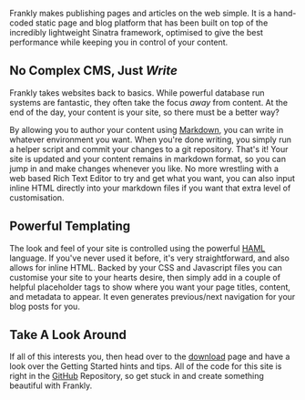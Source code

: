 Frankly makes publishing pages and articles on the web simple. It is a hand-coded static page and blog platform that has been built on top of the incredibly lightweight Sinatra framework, optimised to give the best performance while keeping you in control of your content.

## No Complex CMS, Just _Write_

Frankly takes websites back to basics. While powerful database run systems are fantastic, they often take the focus _away_ from content. At the end of the day, your content is your site, so there must be a better way? 

By allowing you to author your content using [Markdown](http://daringfireball.net/markdown), you can write in whatever environment you want. When you're done writing, you simply run a helper script and commit your changes to a git repository. That's it! Your site is updated and your content remains in markdown format, so you can jump in and make changes whenever you like. No more wrestling with a web based Rich Text Editor to try and get what you want, you can also input inline HTML directly into your markdown files if you want that extra level of customisation.

## Powerful Templating

The look and feel of your site is controlled using the powerful [HAML](http://haml.info) language. If you've never used it before, it's very straightforward, and also allows for inline HTML. Backed by your CSS and Javascript files you can customise your site to your hearts desire, then simply add in a couple of helpful placeholder tags to show where you want your page titles, content, and metadata to appear. It even generates previous/next navigation for your blog posts for you.

## Take A Look Around

If all of this interests you, then head over to the [download](/get-frankly) page and have a look over the Getting Started hints and tips. All of the code for this site is right in the [GitHub](http://github.com/ajclarkson/frankly) Repository, so get stuck in and create something beautiful with Frankly.